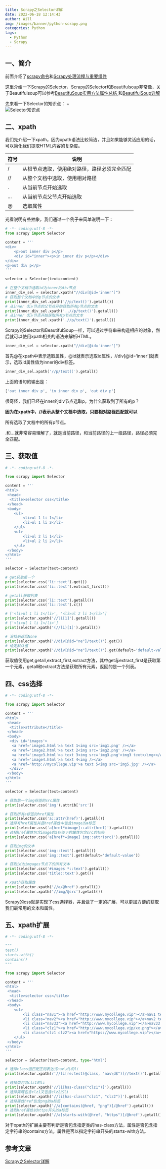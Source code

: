 ```yaml
---
title: Scrapy之Selector详解
date: 2022-06-18 12:14:43
author: Will
img: /images/banner/python-scrapy.png
categories: Python
tags:
  - Python
  - Scrapy
---
```

        

## 一、简介

前面介绍了[scrapy命令](https://blog.csdn.net/trayvontang/article/details/103286889)和[Scrapy处理流程与重要组件 ](https://blog.csdn.net/trayvontang/article/details/103286971)

这里介绍一下Scrapy的Selector，Scrapy的Selector和Beautifulsoup非常像，关于Beautifulsoup可以参考[BeautifuSoup实用方法属性总结 ](https://blog.csdn.net/trayvontang/article/details/103263086)和[BeautifulSoup详解](https://blog.csdn.net/trayvontang/article/details/102811735)

先来看一下Selector的知识点：
+  
![Selector知识点](/images/Scrapy之Selector详解/20191128183547553.png)

## 二、xpath

我们先介绍一下xpath，因为xpath语法比较简洁，并且如果能够灵活应用的话，可以简化我们提取HTML内容的复杂度。

|符号|说明|
| --- |--- |
| / | 从根节点选取，使用绝对路径，路径必须完全匹配|
| // | 从整个文档中选取，使用相对路径|
| . | 从当前节点开始选取|
| … | 从当前节点父节点开始选取|
| @ | 选取属性|

光看说明有些抽象，我们通过一个例子来简单说明一下：

```python
# -*- coding:utf-8 -*-
from scrapy import Selector

content = '''
<div>
    <p>out inner div p</p>
    <div id="inner"><p>in inner div p</p></div>
</div>
<p>out div p</p>
'''

selector = Selector(text=content)

# 在整个文档中选取id为inner的div节点
inner_div_sel = selector.xpath("//div[@id='inner']")
# 获取整个文档中的p节点的文本
print(inner_div_sel.xpath('//p/text()').getall())
# 从inner div节点的父节点开始获取所有p节点的文本
print(inner_div_sel.xpath('..//p/text()').getall())
# 从inner div节点开始获取所有p节点的文本
print(inner_div_sel.xpath('.//p/text()').getall())

```

Scrapy的Selector和BeautifulSoup一样，可以通过字符串来构造相应的对象，然后就可以使用xpath相关的语法来解析HTML。

```python
inner_div_sel = selector.xpath("//div[@id='inner']")

```

首先@在xpath中表示选取属性，@id就表示选取id属性，//div[@id=‘inner’]就表示，选取id属性值为inner的div标签。

```python
inner_div_sel.xpath('//p/text()').getall()

```

上面的语句的输出是：

```python
['out inner div p', 'in inner div p', 'out div p']

```

很奇怪，我们已经在inner的div节点选取p，为什么获取到了所有的p？

**因为在xpath中，//表示从整个文档中选取，只要相对路径匹配就可以**

所有选取了文档中的所有p节点。

.和…就非常容易理解了，就是当前路径，和当前路径的上一级路径，路径必须完全匹配。

## 三、获取值

```python
# -*- coding:utf-8 -*-

from scrapy import Selector

content = '''
<html>
 <head>
  <title>selector css</title>
 </head>
 <body>
    <ul>
        <li>ul 1 li 1</li>
        <li>ul 1 li 2</li>
    </ul>
    <ul>
        <li>ul 2 li 1</li>
        <li>ul 2 li 2</li>
    </ul>
 </body>
</html>
'''

selector = Selector(text=content)

# get获取第一个
print(selector.css('li::text').get())
print(selector.css('li::text').extract_first())

# getall获取列表
print(selector.css('li::text').getall())
print(selector.css('li::text').c())

# ['<li>ul 1 li 1</li>', '<li>ul 2 li 1</li>']
print(selector.xpath('//li[1]').getall())
# ['<li>ul 1 li 1</li>']
print(selector.xpath('(//li)[1]').getall())

# 没找到返回None
print(selector.xpath('//div[@id="ne"]/text()').get())
# 给定默认值
print(selector.xpath('//div[@id="ne"]/text()').get(default='default-value'))

```

获取值使用get,getall,extract_first,extract方法，其中get与extract_first是获取第一个元素，getall和extract方法是获取所有元素，返回的是一个列表。

## 四、css选择

```python
# -*- coding:utf-8 -*-

from scrapy import Selector

content = '''
<html>
 <head>
  <title>attribute</title>
 </head>
 <body>
  <div id='images'>
   <a href='image1.html'>a text 1<img src='img1.png' /></a>
   <a href='image2.html'>a text 2<img src='img2.png' /></a>
   <a href='image3.html'>a text 3<img src='img3.png'>img3 text</img></a>
   <a href='image4.html'>a text 4<img /></a>
   <a href='http://mycollege.vip'>a text 5<img src='img5.jpg' /></a>
  </div>
 </body>
</html>
'''

selector = Selector(text=content)

# 获取第一个img标签的src属性
print(selector.css('img').attrib['src'])

# 获取所有a标签的href属性
print(selector.css('a::attr(href)').getall())
# 选择有href属性并且href属性中包含image的a标签
print(selector.css('a[href*=image]::attr(href)').getall())
# 选择href属性包含image的a标签下的属性包含src的标签
print(selector.css('a[href*=image] img::attr(src)').getall())

# 获取img的文本
print(selector.css('img::text').getall())
print(selector.css('img::text').get(default='default-value'))

# 获取id为imgages节点下的所有文本
print(selector.css('#images *::text').getall())
print(selector.css('title::text').get())

# xpath获取属性
print(selector.xpath('//a/@href').getall())
print(selector.xpath('//img/@src').getall())

```

Scrapy的css就是实现了css选择器，并且做了一定的扩展，可以更加方便的获取我们最常用的文本和属性。

## 五、xpath扩展

```python
# -*- coding:utf-8 -*-

"""
test()
starts-with()
contains()
"""

from scrapy import Selector

content = '''
<html>
 <head>
  <title>selector css</title>
 </head>
 <body>
    <ul>
        <li class="nav1"><a href="http://www.mycollege.vip"></a>nav1 text</li>
        <li class="nav2"><a href="http://www.mycollege.vip"></a>nav2 text</li>
        <li class="nav33"><a href="http://www.mycollege.vip"></a>nav33 text</li>
        <li class="clz1"><a href="http://www.mycollege.vip/xx.png"></a></li>
        <li class="clz1 clz2"><a href="https://www.mycollege.vip"></a></li>
    </ul>
 </body>
</html>
'''

selector = Selector(text=content, type="html")

# 选择class值匹配正则表达式nav\d$的li
print(selector.xpath(r'//li[re:test(@class, "nav\d$")]//text()').getall())

# 选择类包含clz1的li
print(selector.xpath('//li[has-class("clz1")]').getall())
# 选择类既包含clz1又包含clz2的li
print(selector.xpath('//li[has-class("clz1", "clz2")]').getall())
# 选择属性href包含png的a标签
print(selector.xpath('//a[contains(@href, "png")]/@href').getall())
# 选取href属性以https开头的a标签
print(selector.xpath('//a[starts-with(@href, "https")]/@href').getall())

```

对于xpath的扩展主要有判断是否包含指定类的has-class方法，属性是否包含指定字符串的contains方法，属性是否以指定字符串开头的starts-with方法。

## 参考文章
[Scrapy之Selector详解](https://blog.csdn.net/trayvontang/article/details/103298913)